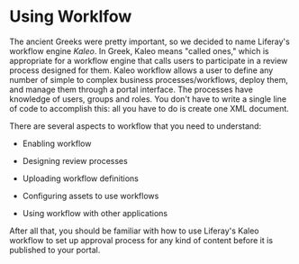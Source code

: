 # Using Worklfow [](id=using-worklfow)

The ancient Greeks were pretty important, so we decided to name Liferay's
workflow engine *Kaleo*. In Greek, Kaleo means "called ones," which is
appropriate for a workflow engine that calls users to participate in a review
process designed for them. Kaleo workflow allows a user to define any number of
simple to complex business processes/workflows, deploy them, and manage them
through a portal interface. The processes have knowledge of users, groups and
roles. You don't have to write a single line of code to accomplish this: all
you have to do is create one XML document. 

<!--And if you're a Liferay EE customer,
you get a graphical workflow designer which gives you a point and click
interface to create workflows. 
Just commenting out for now.
-->

There are several aspects to workflow that you need to understand: 

- Enabling workflow

- Designing review processes

- Uploading workflow definitions

- Configuring assets to use workflows

- Using workflow with other applications

After all that, you should be familiar with how to use Liferay's Kaleo workflow
to set up approval process for any kind of content before it is published to
your portal. 

<!-- Do you need a real life example to convince you that workflow is
important? Grab a cup of coffe and settle in. Story about ancient Greek
philosophers (web sites) competing rhetorically for followers and financial
supporters (users, customers, advertisers). One of them runs his arguments by
another philosopher for review, and finds his way to fame (single approver
workflow). The other does not, and is forgotten to history. Names: Phlegmaticus
and Sanguineus -->
